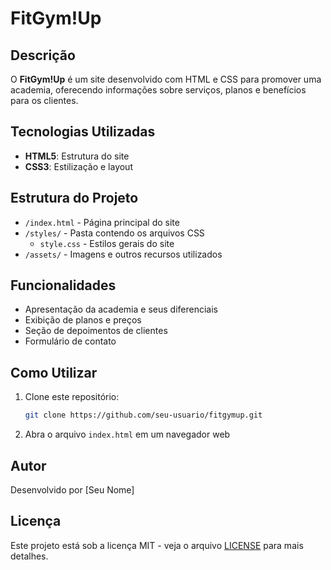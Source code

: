 # FitGym!Up

## Descrição
O **FitGym!Up** é um site desenvolvido com HTML e CSS para promover uma academia, oferecendo informações sobre serviços, planos e benefícios para os clientes.

## Tecnologias Utilizadas
- **HTML5**: Estrutura do site
- **CSS3**: Estilização e layout

## Estrutura do Projeto
- `/index.html` - Página principal do site
- `/styles/` - Pasta contendo os arquivos CSS
  - `style.css` - Estilos gerais do site
- `/assets/` - Imagens e outros recursos utilizados

## Funcionalidades
- Apresentação da academia e seus diferenciais
- Exibição de planos e preços
- Seção de depoimentos de clientes
- Formulário de contato

## Como Utilizar
1. Clone este repositório:
   ```sh
   git clone https://github.com/seu-usuario/fitgymup.git
   ```
2. Abra o arquivo `index.html` em um navegador web

## Autor
Desenvolvido por [Seu Nome]

## Licença
Este projeto está sob a licença MIT - veja o arquivo [LICENSE](LICENSE) para mais detalhes.

